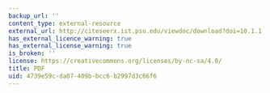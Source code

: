 ```yaml
---
backup_url: ''
content_type: external-resource
external_url: http://citeseerx.ist.psu.edu/viewdoc/download?doi=10.1.1.588.7133&rep=rep1&type=pdf
has_external_licence_warning: true
has_external_license_warning: true
is_broken: ''
license: https://creativecommons.org/licenses/by-nc-sa/4.0/
title: PDF
uid: 4739e59c-da07-409b-bcc6-b2997d3c66f6
---
```

